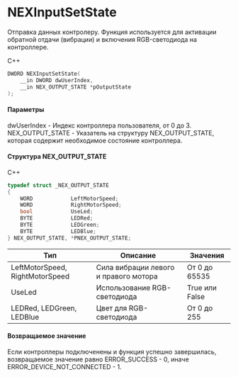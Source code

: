 ﻿# NEXInputSetState
Отправка данных контролеру. Функция используется для активации обратной отдачи (вибрации) и включения RGB-светодиода на контроллере.

С++
```c
DWORD NEXInputSetState(
	__in DWORD dwUserIndex,
	__in NEX_OUTPUT_STATE *pOutputState
);
```

#### Параметры
dwUserIndex - Индекс контроллера пользователя, от 0 до 3.
NEX_OUTPUT_STATE - Указатель на структуру NEX_OUTPUT_STATE, которая содержит необходимое состояние контроллера.


#### Структура NEX_OUTPUT_STATE
C++
```c
typedef struct _NEX_OUTPUT_STATE
{
	WORD			LeftMotorSpeed;
	WORD			RightMotorSpeed;
	bool			UseLed;
	BYTE			LEDRed;
	BYTE			LEDGreen;
	BYTE			LEDBlue;
} NEX_OUTPUT_STATE, *PNEX_OUTPUT_STATE;
```

| Тип | Описание | Значения |
| ------------- | ------------- | ------------- |
| LeftMotorSpeed, RightMotorSpeed | Сила вибрации левого и правого мотора | От 0 до 65535 |
| UseLed | Использование RGB-светодиода | True или False |
| LEDRed, LEDGreen, LEDBlue | Цвет для RGB-светодиода | От 0 до 255 |


#### Возвращаемое значение
Если контроллеры подключенены и функция успешно завершилась, возвращаемое значение равно ERROR_SUCCESS - 0, иначе ERROR_DEVICE_NOT_CONNECTED - 1.